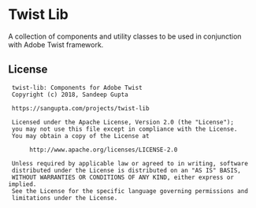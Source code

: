 # Twist Lib

A collection of components and utility classes to be used in
conjunction with Adobe Twist framework.

## License

```
 twist-lib: Components for Adobe Twist
 Copyright (c) 2018, Sandeep Gupta

 https://sangupta.com/projects/twist-lib

 Licensed under the Apache License, Version 2.0 (the "License");
 you may not use this file except in compliance with the License.
 You may obtain a copy of the License at

      http://www.apache.org/licenses/LICENSE-2.0

 Unless required by applicable law or agreed to in writing, software
 distributed under the License is distributed on an "AS IS" BASIS,
 WITHOUT WARRANTIES OR CONDITIONS OF ANY KIND, either express or implied.
 See the License for the specific language governing permissions and
 limitations under the License.
```
